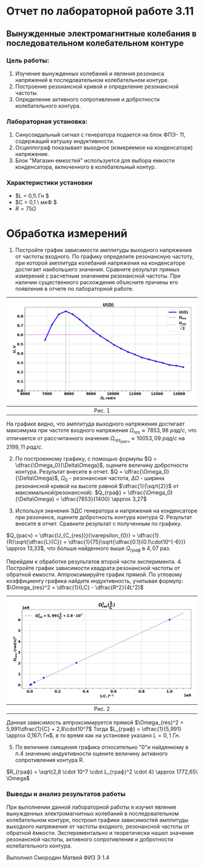 # Отчет по лабораторной работе 3.11
## Вынужденные электромагнитные колебания в последовательном колебательном контуре

### Цель работы: 
1. Изучение вынужденных колебаний и явления резонанса напряжений в последовательном колебательном контуре.
2. Построение резонансной кривой и определение резонансной частоты.
3. Определение активного сопротивления и добротности колебательного контура.

### Лабораторная установка:
1. Синусоидальный сигнал с генератора подается на блок ФПЭ- 11, содержащий катушку индуктивности.
2. Осциллограф показывает выходное (измеряемое на конденсаторе) напряжение.
3. Блок "Магазин емкостей" используется для выбора емкости конденсатора, включенного в колебательный контур.

### Характеристики установки
  - $L = 0,1\ Гн $
  - $C = 0,1 \ мкФ $
  - $R = 75 \Omega$

# Обработка измерений  
1. Постройте график зависимости амплитуды выходного напряжения от частоты входного. По графику определите резонансную частоту,
при которой амплитуда колебаний напряжения на конденсаторе достигает наибольшего значения. Сравните результат прямых измерений
с расчетным значением резонансной частоты. При наличии существенного расхождения объясните причины его появления в отчете
по лабораторной работе.


|![image](https://raw.githubusercontent.com/currantino/physics-3.11/master/plots/voltage(frequency).png)|
|:--:|
|Рис. 1|

На графике видно, что амплитуда выходного напряжения достигает максимума при частоте входного напряжения $\Omega_{res} \approx 7853,98\ рад/c$,
что отличается от рассчитанного значения $\Omega_{res_{расч}} \approx 10053,09\ рад/с$ на $2199,11\ рад/с.$

2. По построенному графику, с помощью формулы $Q = \dfrac{\Omega_0}{\Delta\Omega}$, оцените величину добротности контура. Результат внесите в отчет.
$Q = \dfrac{\Omega_0}{\Delta\Omega}$, $\Omega_0$ -  резонансная частота, $\Delta\Omega$ - ширина резонансной кривой на высоте равной
$\dfrac{1}{\sqrt{2}}$ от максимальной(резонансной).
$Q_{граф} = \dfrac{\Omega_0}{\Delta\Omega} = \dfrac{7853}{1400} \approx 3,27$

3. Используя значения ЭДС генератора и напряжения на конденсаторе при резонансе, оцените добротность контура контура $Q$.
Результат внесите в отчет. Сравните результат с полученным по графику.

$Q_{расч} = \dfrac{U_{C_{res}}}{\varepsilon_{0}} = \dfrac{1}{R}\sqrt{\dfrac{L}{C}} = \dfrac{1}{75}\sqrt{\dfrac{0.1}{0.1\cdot10^{-6}}} \approx 13,33$,
что больше найденного выше $Q_{граф}$ в $4,07$ раз.

Перейдем к обработке результатов второй части эксперимента.
4. Постройте график зависимости квадрата резонансной частоты от обратной емкости. Аппроксимируйте график прямой. 
По угловому коэффициенту графика найдите индуктивность, учитывая формулу:
$\Omega_{res}^2 = \dfrac{1}{LC} - \dfrac{R^2}{4L^2}$

|![image2](https://raw.githubusercontent.com/currantino/physics-3.11/master/plots/omega_res(1c).png)|
|:--:|
|Рис. 2|

Данная зависимость аппроксимируется прямой $\Omega_{res}^2 = 5,991\dfrac{1}{C} + 2,8\cdot10^7$
Тогда $L_{граф} = \dfrac{1}{5,991} \approx 0,167\ Гн$, в то время как на установке указано $L=0,1\ Гн.$

5. По величине смещения графика относительно "0"и найденному в п.4 значению индуктивности оцените величину активного сопротивления 
контура R.

$R_{граф} = \sqrt{2,8 \cdot 10^7 \cdot L_{граф}^2 \cdot 4} \approx 1772,65\ \Omega$
### Выводы и анализ результатов работы

При выполнении данной лабораторной работы я изучил явление вынужденных электромагнитных колебаний в последовательном колебательном контуре, построил графики зависимостей 
амплитуды выходного напряжения от частоты входного, резонансной частоты от обратной ёмкости. Экспериментально и теоретически 
нашел значение резонансной частоты, активного сопротивления и добротности колебательного контура. 

Выполнил Смородин Матвей ФИЗ Э 1.4

